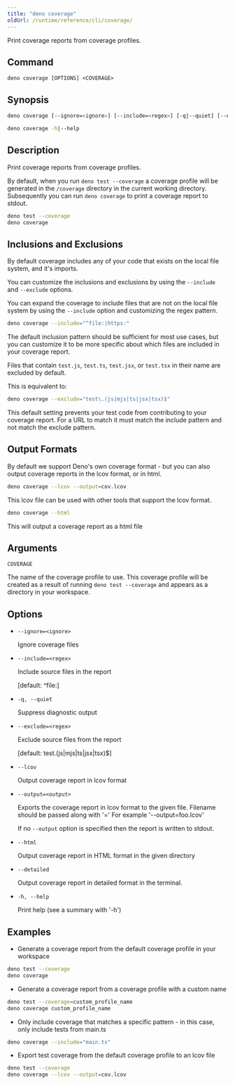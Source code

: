 ```yaml
---
title: "deno coverage"
oldUrl: /runtime/reference/cli/coverage/
---
```


Print coverage reports from coverage profiles.

## Command

`deno coverage [OPTIONS] <COVERAGE>`

## Synopsis

```bash
deno coverage [--ignore=<ignore>] [--include=<regex>] [-q|--quiet] [--exclude=<regex>] [--lcov] [--output=<output>] [--html] [--detailed] [-h|--help] <COVERAGE>

deno coverage -h|--help
```

## Description

Print coverage reports from coverage profiles.

By default, when you run `deno test --coverage` a coverage profile will be
generated in the `/coverage` directory in the current working directory.
Subsequently you can run `deno coverage` to print a coverage report to stdout.

```bash
deno test --coverage
deno coverage
```

## Inclusions and Exclusions

By default coverage includes any of your code that exists on the local file
system, and it's imports.

You can customize the inclusions and exclusions by using the `--include` and
`--exclude` options.

You can expand the coverage to include files that are not on the local file
system by using the `--include` option and customizing the regex pattern.

```bash
deno coverage --include="^file:|https:"
```

The default inclusion pattern should be sufficient for most use cases, but you
can customize it to be more specific about which files are included in your
coverage report.

Files that contain `test.js`, `test.ts`, `test.jsx`, or `test.tsx` in their name
are excluded by default.

This is equivalent to:

```bash
deno coverage --exclude="test\.(js|mjs|ts|jsx|tsx)$"
```

This default setting prevents your test code from contributing to your coverage
report. For a URL to match it must match the include pattern and not match the
exclude pattern.

## Output Formats

By default we support Deno's own coverage format - but you can also output
coverage reports in the lcov format, or in html.

```bash
deno coverage --lcov --output=cov.lcov
```

This lcov file can be used with other tools that support the lcov format.

```bash
deno coverage --html
```

This will output a coverage report as a html file

## Arguments

`COVERAGE`

The name of the coverage profile to use. This coverage profile will be created
as a result of running `deno test --coverage` and appears as a directory in your
workspace.

## Options

- `--ignore=<ignore>`

  Ignore coverage files

- `--include=<regex>`

  Include source files in the report

  [default: ^file:]

- `-q, --quiet`

  Suppress diagnostic output

- `--exclude=<regex>`

  Exclude source files from the report

  [default: test\.(js|mjs|ts|jsx|tsx)$]

- `--lcov`

  Output coverage report in lcov format

- `--output=<output>`

  Exports the coverage report in lcov format to the given file. Filename should
  be passed along with '=' For example '--output=foo.lcov'

  If no `--output` option is specified then the report is written to stdout.

- `--html`

  Output coverage report in HTML format in the given directory

- `--detailed`

  Output coverage report in detailed format in the terminal.

- `-h, --help`

  Print help (see a summary with '-h')

## Examples

- Generate a coverage report from the default coverage profile in your workspace

```bash
deno test --coverage
deno coverage
```

- Generate a coverage report from a coverage profile with a custom name

```bash
deno test --coverage=custom_profile_name
deno coverage custom_profile_name
```

- Only include coverage that matches a specific pattern - in this case, only
  include tests from main.ts

```bash
deno coverage --include="main.ts"
```

- Export test coverage from the default coverage profile to an lcov file

```bash
deno test --coverage
deno coverage --lcov --output=cov.lcov
```
